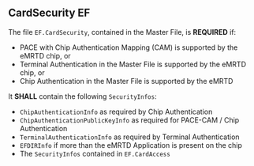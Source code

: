 ## CardSecurity EF

The file `EF.CardSecurity`, contained in the Master File, is **REQUIRED** if:

- PACE with Chip Authentication Mapping (CAM) is supported by the eMRTD chip, or  
- Terminal Authentication in the Master File is supported by the eMRTD chip, or  
- Chip Authentication in the Master File is supported by the eMRTD  

It **SHALL** contain the following `SecurityInfos`:

- `ChipAuthenticationInfo` as required by Chip Authentication  
- `ChipAuthenticationPublicKeyInfo` as required for PACE-CAM / Chip Authentication  
- `TerminalAuthenticationInfo` as required by Terminal Authentication  
- `EFDIRInfo` if more than the eMRTD Application is present on the chip  
- The `SecurityInfos` contained in `EF.CardAccess`